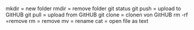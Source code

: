mkdir = new folder
rmdir = remove folder
git status
git push = upload to GitHUB
git pull = upload from GitHUB
git clone = clonen von GitHUB
rm -rf =remove
rm = remove
mv = rename
cat = open file as text

